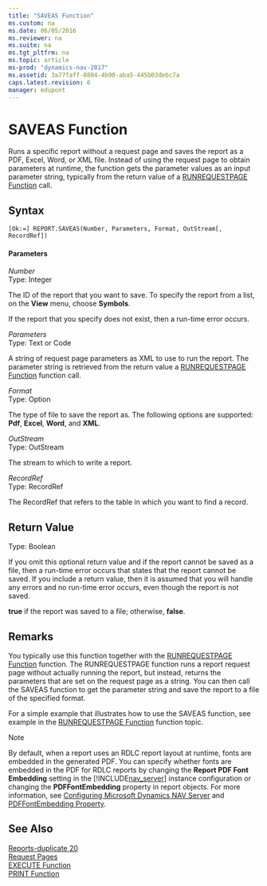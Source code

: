 ```yaml
---
title: "SAVEAS Function"
ms.custom: na
ms.date: 06/05/2016
ms.reviewer: na
ms.suite: na
ms.tgt_pltfrm: na
ms.topic: article
ms-prod: "dynamics-nav-2017"
ms.assetid: 3a77faff-8804-4b90-aba5-445b03debc7a
caps.latest.revision: 6
manager: edupont
---
```

# SAVEAS Function
Runs a specific report without a request page and saves the report as a PDF, Excel, Word, or XML file. Instead of using the request page to obtain parameters at runtime, the function gets the parameter values as an input parameter string, typically from the return value of a [RUNREQUESTPAGE Function](RUNREQUESTPAGE-Function.md) call.  
  
## Syntax  
  
```  
[Ok:=] REPORT.SAVEAS(Number, Parameters, Format, OutStream[, RecordRef])  
```  
  
#### Parameters  
 *Number*  
 Type: Integer  
  
 The ID of the report that you want to save. To specify the report from a list, on the **View** menu, choose **Symbols**.  
  
 If the report that you specify does not exist, then a run-time error occurs.  
  
 *Parameters*  
 Type: Text or Code  
  
 A string of request page parameters as XML to use to run the report. The parameter string is retrieved from the return value a [RUNREQUESTPAGE Function](RUNREQUESTPAGE-Function.md) function call.  
  
 *Format*  
 Type: Option  
  
 The type of file to save the report as. The following options are supported: **Pdf**, **Excel**, **Word**, and **XML**.  
  
 *OutStream*  
 Type: OutStream  
  
 The stream to which to write a report.  
  
 *RecordRef*  
 Type: RecordRef  
  
 The RecordRef that refers to the table in which you want to find a record.  
  
## Return Value  
 Type: Boolean  
  
 If you omit this optional return value and if the report cannot be saved as a file, then a run-time error occurs that states that the report cannot be saved. If you include a return value, then it is assumed that you will handle any errors and no run-time error occurs, even though the report is not saved.  
  
 **true** if the report was saved to a file; otherwise, **false**.  
  
## Remarks  
 You typically use this function together with the [RUNREQUESTPAGE Function](RUNREQUESTPAGE-Function.md) function. The RUNREQUESTPAGE function runs a report request page without actually running the report, but instead, returns the parameters that are set on the request page as a string. You can then call the SAVEAS function to get the parameter string and save the report to a file of the specified format.  
  
 For a simple example that illustrates how to use the SAVEAS function, see example in the [RUNREQUESTPAGE Function](RUNREQUESTPAGE-Function.md) function topic.  
  
> [!NOTE]  
>  By default, when a report uses an RDLC report layout at runtime, fonts are embedded in the generated PDF. You can specify whether fonts are embedded in the PDF for RDLC reports by changing the **Report PDF Font Embedding** setting in the [!INCLUDE[nav_server](includes/nav_server_md.md)] instance configuration or changing the **PDFFontEmbedding** property in report objects. For more information, see [Configuring Microsoft Dynamics NAV Server](Configuring-Microsoft-Dynamics-NAV-Server.md) and [PDFFontEmbedding Property](PDFFontEmbedding-Property.md).  
  
## See Also  
 [Reports-duplicate 20](Reports-duplicate-20.md)   
 [Request Pages](Request-Pages.md)   
 [EXECUTE Function](EXECUTE-Function.md)   
 [PRINT Function](PRINT-Function.md)
